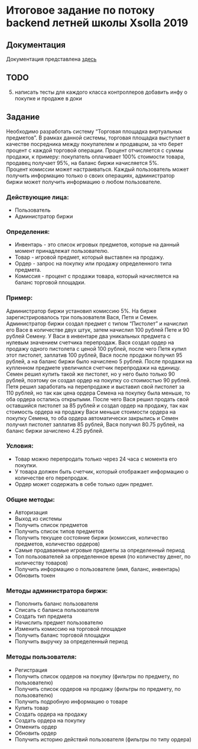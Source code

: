 # Итоговое задание по потоку backend летней школы Xsolla 2019

## Документация
Документация представлена [здесь](DOCS.md)

## TODO
5. написать тесты для каждого класса контроллеров
добавить инфу о покупке и продаже в доки


## Задание 
Необходимо разработать систему “Торговая площадка виртуальных предметов”.
В рамках данной системы, торговая площадка выступает в качестве посредника между покупателем и продавцом, за что берет процент с каждой торговой операции. 
Процент отчисляется с суммы продажи, к примеру: покупатель оплачивает 100% стоимости товара, продавец получает 95%, на баланс биржи начисляется 5%.  
Процент комиссии может настраиваться. 
Каждый пользователь может получить информацию только о своих операциях, администратор биржи может получить информацию о любом пользователе.

### Действующие лица:
* Пользователь
* Администратор биржи

### Определения: 
* Инвентарь - это список игровых предметов, которые на данный момент принадлежат пользователю.
* Товар - игровой предмет, который выставлен на продажу.
* Ордер - запрос на покупку или продажу определенного типа предмета.
* Комиссия - процент с продажи товара, который начисляется на баланс торговой площадки.

### Пример: 
Администратор биржи установил комиссию 5%. На бирже зарегистрировалось три пользователя Вася, Петя и Семен. Администратор биржи создал предмет с типом “Пистолет” и начислил его Васе в количестве двух штук, затем начислил 100 рублей Пете и 90 рублей Семену. У Васи в инвентаре два уникальных предмета с нулевым значением счетчика перепродаж. Вася создал ордер на продажу одного пистолета с ценой 100 рублей, после чего Петя купил этот пистолет, заплатив 100 рублей, Вася после продажи получил 95 рублей, а на баланс биржи было начислено 5 рублей. После продажи на купленном предмете увеличился счетчик перепродажи на единицу. 
Семен решил купить такой же пистолет, но у него было только 90 рублей, поэтому он создал ордер на покупку со стоимостью 90 рублей. 
Петя решил заработать на перепродаже и выставил свой пистолет за 110 рублей, но так как цена ордера Семена на покупку была меньше, то оба ордера остались открытыми.
После чего Вася решил продать свой оставшийся пистолет за 85 рублей и создал ордер на продажу, так как стоимость ордера на продажу Васи меньше стоимости ордера на покупку Семена, то оба ордера автоматически закрылись и Семен получил пистолет заплатив 85 рублей, Вася получил 80.75 рублей, на баланс биржи зачислено 4.25 рублей. 


### Условия:
* Товар можно перепродать только через 24 часа с момента его покупки.
* У товара должен быть счетчик, который отображает информацию о количестве его перепродаж.
* Ордер может содержать в себе только один предмет.

### Общие методы: 
* Авторизация
* Выход из системы
* Получить список предметов
* Получить список типов предметов
* Получить текущее состояние биржи (комиссия, количество предметов, количество ордеров)
* Самые продаваемые игровые предметы за определенный период
* Топ пользователей за определенное время (по количеству денег, по количеству товаров)
* Получить информацию о пользователе (имя, баланс, инвентарь)
* Обновить токен

### Методы администратора биржи:
* Пополнить баланс пользователя
* Списать с баланса пользователя
* Создать тип предмета
* Начислить предмет пользователю
* Изменить комиссию на торговой площадке
* Получить баланс торговой площадки
* Получить выручку за определенный период

### Методы пользователя:
* Регистрация
* Получить список ордеров на покупку (фильтры по предмету, по пользователю)
* Получить список ордеров на продажу (фильтры по предмету, по пользователю)
* Получить подробную информацию о товаре
* Купить товар
* Создать ордера на продажу
* Создать ордера на покупку
* Отменить ордер
* Обновить ордер
* Получить историю действий пользователя (фильтры по типу ордера)